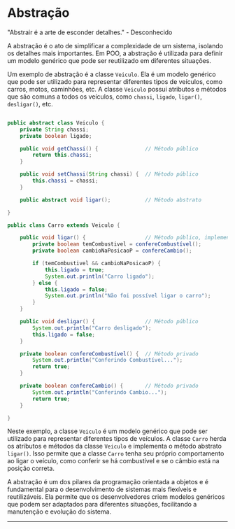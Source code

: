 # Abstração #

"Abstrair é a arte de esconder detalhes." - Desconhecido

A abstração é o ato de simplificar a complexidade de um sistema, isolando os detalhes mais importantes. Em POO, a abstração é utilizada para definir um modelo genérico que pode ser reutilizado em diferentes situações.

Um exemplo de abstração é a classe `Veiculo`. Ela é um modelo genérico que pode ser utilizado para representar diferentes tipos de veículos, como carros, motos, caminhões, etc. A classe `Veiculo` possui atributos e métodos que são comuns a todos os veículos, como `chassi`, `ligado`, `ligar()`, `desligar()`, etc.

```java

public abstract class Veiculo {
    private String chassi;
    private boolean ligado;

    public void getChassi() {               // Método público
        return this.chassi;
    }

    public void setChassi(String chassi) {  // Método público
        this.chassi = chassi;
    }

    public abstract void ligar();           // Método abstrato

}

public class Carro extends Veiculo {

    public void ligar() {                   // Método público, implementação do método abstrato e herdado da classe Veiculo
        private boolean temCombustivel = confereCombustível();
        private boolean cambioNaPosicaoP = confereCambio();

        if (temCombustivel && cambioNaPosicaoP) {
            this.ligado = true;
            System.out.println("Carro ligado");
        } else {
            this.ligado = false;
            System.out.println("Não foi possível ligar o carro");
        }
    }

    public void desligar() {                // Método público
        System.out.println("Carro desligado");
        this.ligado = false;
    }

    private boolean confereCombustível() {  // Método privado
        System.out.println("Conferindo Combustível...");
        return true;
    }

    private boolean confereCambio() {       // Método privado
        System.out.println("Conferindo Cambio...");
        return true;
    }

}
```

Neste exemplo, a classe `Veiculo` é um modelo genérico que pode ser utilizado para representar diferentes tipos de veículos. A classe `Carro` herda os atributos e métodos da classe `Veiculo` e implementa o método abstrato `ligar()`. Isso permite que a classe `Carro` tenha seu próprio comportamento ao ligar o veículo, como conferir se há combustível e se o câmbio está na posição correta.

A abstração é um dos pilares da programação orientada a objetos e é fundamental para o desenvolvimento de sistemas mais flexíveis e reutilizáveis. Ela permite que os desenvolvedores criem modelos genéricos que podem ser adaptados para diferentes situações, facilitando a manutenção e evolução do sistema.

---

